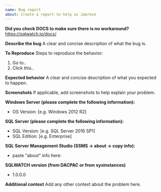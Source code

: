 ```yaml
---
name: Bug report
about: Create a report to help us improve
---
```


**Did you check DOCS to make sure there is no workaround?**
https://sqlwatch.io/docs/

**Describe the bug**
A clear and concise description of what the bug is.

**To Reproduce**
Steps to reproduce the behavior:
1. Go to..
2. Click this..

**Expected behavior**
A clear and concise description of what you expected to happen.

**Screenshots**
If applicable, add screenshots to help explain your problem.

**Windows Server (please complete the following information):**
 - OS Version: [e.g. Windows 2012 R2]

**SQL Server (please complete the following information):**
 - SQL Version: [e.g. SQL Server 2016 SP1]
 - SQL Edition: [e.g. Enterprise]
 
**SQL Server Management Studio (SSMS -> about -> copy info):**
 - paste "about" info here:
 
**SQLWATCH version (from DACPAC or from sysinstances)**
 - 1.0.0.0
 
**Additional context**
Add any other context about the problem here.

